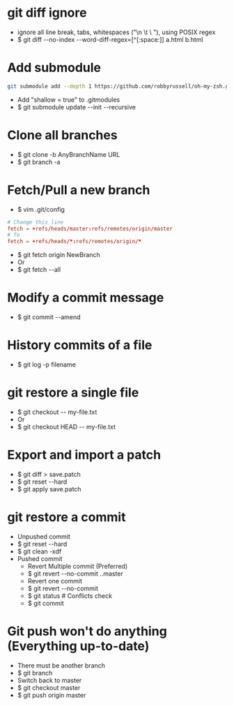 git diff ignore
=====
* ignore all line break, tabs, whitespaces ("\n \t \ "), using POSIX regex
* $ git diff --no-index --word-diff-regex=[^[:space:]] a.html b.html

Add submodule
=====
```sh
git submodule add --depth 1 https://github.com/robbyrussell/oh-my-zsh.git
```
* Add "shallow = true" to .gitmodules
* $ git submodule update --init --recursive

Clone all branches
=====
* $ git clone -b AnyBranchName URL
* $ git branch -a

Fetch/Pull a new branch
=====
* $ vim .git/config
```conf
# Change this line
fetch = +refs/heads/master:refs/remotes/origin/master
# To
fetch = +refs/heads/*:refs/remotes/origin/*
```
* $ git fetch origin NewBranch
* Or
* $ git fetch --all

Modify a commit message
=====
* $ git commit --amend

History commits of a file
=====
* $ git log -p filename

git restore a single file
=====
* $ git checkout -- my-file.txt
* Or
* $ git checkout HEAD -- my-file.txt

Export and import a patch
=====
* $ git diff > save.patch
* $ git reset --hard
* $ git apply save.patch

git restore a commit
=====
* Unpushed commit
* $ git reset --hard <commit>
* $ git clean -xdf
* Pushed commit
    * Revert Multiple commit (Preferred)
    * $ git revert --no-commit <commit>..master
    * Revert one commit
    * $ git revert --no-commit <commit>
    * $ git status # Conflicts check
    * $ git commit

Git push won't do anything (Everything up-to-date)
=====
* There must be another branch
* $ git branch
* Switch back to master
* $ git checkout master
* $ git push origin master

